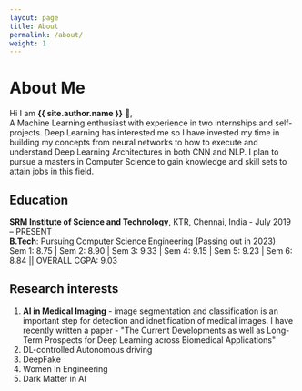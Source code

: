 ```yaml
---
layout: page
title: About
permalink: /about/
weight: 1
---
```


# **About Me**

Hi I am **{{ site.author.name }}** :wave:,<br>
A Machine Learning enthusiast with experience in two internships and self-projects. Deep Learning
has interested me so I have invested my time in building my concepts from neural networks to how
to execute and understand Deep Learning Architectures in both CNN and NLP. I plan to pursue a
masters in Computer Science to gain knowledge and skill sets to attain jobs in this field.

## Education

**SRM Institute of Science and Technology**, KTR, Chennai, India - July 2019 – PRESENT  
**B.Tech**: Pursuing Computer Science Engineering (Passing out in 2023)  
Sem 1: 8.75 | Sem 2: 8.90 | Sem 3: 9.33 | Sem 4: 9.15 | Sem 5: 9.23 | Sem 6: 8.84 || OVERALL CGPA: 9.03

## Research interests

1. **AI in Medical Imaging** - image segmentation and classification is an important step for detection and idnetification of medical images. I have recently written a paper - "The Current Developments as well as Long-Term Prospects for Deep Learning across Biomedical Applications"
2. DL-controlled Autonomous driving
4. DeepFake
5. Women In Engineering
6. Dark Matter in AI
